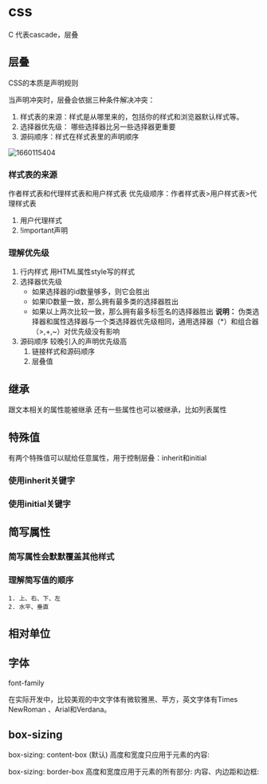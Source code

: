 # css

C 代表cascade，层叠

## 层叠

CSS的本质是声明规则

当声明冲突时，层叠会依据三种条件解决冲突：

1. 样式表的来源：样式是从哪里来的，包括你的样式和浏览器默认样式等。
2. 选择器优先级： 哪些选择器比另一些选择器更重要
3. 源码顺序：样式在样式表里的声明顺序

![1660115404](https://s2.loli.net/2022/08/10/tInfNTupXdye9hq.png)

### 样式表的来源

作者样式表和代理样式表和用户样式表
优先级顺序：作者样式表>用户样式表>代理样式表

1. 用户代理样式
2. !important声明

### 理解优先级

1. 行内样式
   用HTML属性style写的样式
2. 选择器优先级
    - 如果选择器的id数量够多，则它会胜出
    - 如果ID数量一致，那么拥有最多类的选择器胜出
    - 如果以上两次比较一致，那么拥有最多标签名的选择器胜出
    **说明：** 伪类选择器和属性选择器与一个类选择器优先级相同，通用选择器（*）和组合器（>,+,~）对优先级没有影响
3. 源码顺序
   较晚引入的声明优先级高
   1. 链接样式和源码顺序
   2. 层叠值

## 继承

跟文本相关的属性能被继承
还有一些属性也可以被继承，比如列表属性

## 特殊值

有两个特殊值可以赋给任意属性，用于控制层叠：inherit和initial

### 使用inherit关键字

### 使用initial关键字

## 简写属性

### 简写属性会默默覆盖其他样式

### 理解简写值的顺序

    1. 上、右、下、左
    2. 水平、垂直

## 相对单位

## 字体

font-family  

在实际开发中，比较美观的中文字体有微软雅黑、苹方，英文字体有Times NewRoman 、Arial和Verdana。

## box-sizing

box-sizing: content-box (默认)  高度和宽度只应用于元素的内容:

box-sizing: border-box  高度和宽度应用于元素的所有部分: 内容、内边距和边框:
